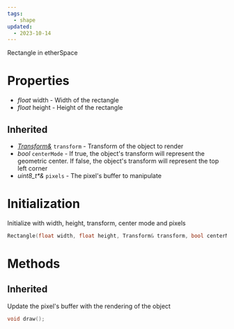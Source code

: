```yaml
---
tags:
  - shape
updated:
  - 2023-10-14
---
```


Rectangle in etherSpace

# Properties
* *float* width - Width of the rectangle
* *float* height - Height of the rectangle
## Inherited
* *[Transform&](Components/Transform)* `transform` - Transform of the object to render
* *bool* `centerMode` - If true, the object's transform will represent the geometric center. If false, the object's transform will represent the top left corner
* *uint8_t\*&* `pixels` - The pixel's buffer to manipulate

# Initialization
Initialize with width, height, transform, center mode and pixels
```cpp
Rectangle(float width, float height, Transform& transform, bool centerMode, uint8_t*& pixels)
```
# Methods
## Inherited
Update the pixel's buffer with the rendering of the object
```cpp
void draw();
```